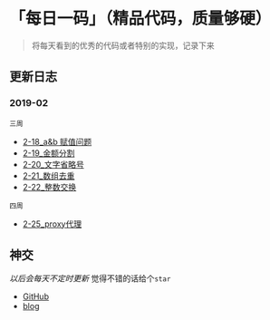 # 「每日一码」（精品代码，质量够硬）

> 将每天看到的优秀的代码或者特别的实现，记录下来

## 更新日志

### 2019-02
`三周`
-  [2-18_a&b 赋值问题](./2019_02/2-18_a&b赋值问题.md)
- [2-19_金额分割](./2019_02/2-19_金额分割.md)
- [2-20_文字省略号](./2019_02/2-20_文字省略号.md)
- [2-21_数组去重](./2019_02/2-21_数组去重.md)
- [2-22_整数交换](./2019_02/2-22_整数交换.md)

`四周`
- [2-25_proxy代理](./2019_02/2-25_proxy代理.md)

## 神交

_以后会每天不定时更新_ 觉得不错的话给个`star`

- [GitHub](https://github.com/xkloveme/dailyCode/)
- [blog](https://www.cnblogs.com/xkloveme/)
